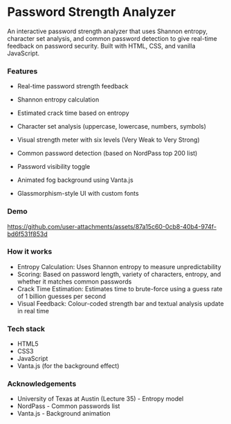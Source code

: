 # Password Strength Analyzer 

An interactive password strength analyzer that uses Shannon entropy, character set analysis, and common password detection to give real-time feedback on password security. Built with HTML, CSS, and vanilla JavaScript.

### Features 

- Real-time password strength feedback

- Shannon entropy calculation

- Estimated crack time based on entropy

- Character set analysis (uppercase, lowercase, numbers, symbols)

- Visual strength meter with six levels (Very Weak to Very Strong)

- Common password detection (based on NordPass top 200 list)

- Password visibility toggle

- Animated fog background using Vanta.js

- Glassmorphism-style UI with custom fonts

### Demo 



https://github.com/user-attachments/assets/87a15c60-0cb8-40b4-974f-bd6f531f853d





### How it works 

- Entropy Calculation: Uses Shannon entropy to measure unpredictability
- Scoring: Based on password length, variety of characters, entropy, and whether it matches common passwords
- Crack Time Estimation: Estimates time to brute-force using a guess rate of 1 billion guesses per second
- Visual Feedback: Colour-coded strength bar and textual analysis update in real time

### Tech stack 

- HTML5
- CSS3
- JavaScript
- Vanta.js (for the background effect)

### Acknowledgements 

- University of Texas at Austin (Lecture 35) - Entropy model
- NordPass - Common passwords list
- Vanta.js - Background animation
